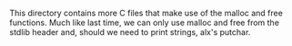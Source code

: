 This directory contains more C files that make use of the
 malloc and free functions. Much like last time, we can only use malloc and free from the
 stdlib header and, should we need to print strings, alx's putchar.
